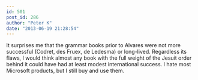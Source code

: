 ```yaml
---
id: 501
post_id: 286
author: "Peter K"
date: "2013-06-19 21:28:54"
---
```

It surprises me that the grammar books prior to Alvares were not more successful (Codret, des Fruex, de Ledesma) or long-lived. Regardless its flaws, I would think almost any book with the full weight of the Jesuit order behind it could have had at least modest international success. I hate most Microsoft products, but I still buy and use them.
